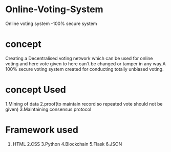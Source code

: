 # Online-Voting-System
Online voting system -100% secure system

# concept
Creating a Decentralised voting network which can be used for online voting and here vote given to here can't be changed or tamper in any way.A 100% secure voting system created for 
conducting totally unbiased voting.

# concept Used
1.Mining of data      2.proof(to maintain record so repeated vote should not be given)  3.Maintaining consensus protocol

# Framework used
1. HTML   2.CSS    3.Python   4.Blockchain    5.Flask   6.JSON
